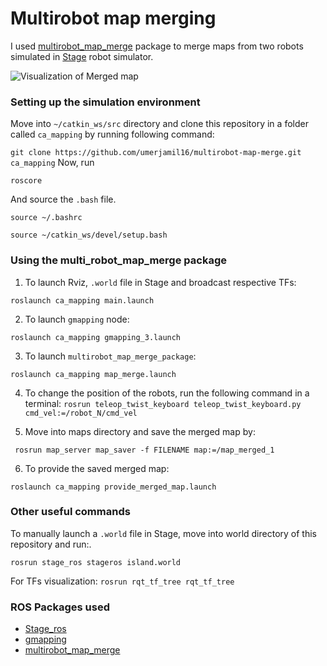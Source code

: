 
# Multirobot map merging
I used [multirobot_map_merge](http://wiki.ros.org/multirobot_map_merge) package to merge maps from two robots simulated in [Stage](http://playerstage.sourceforge.net/doc/Stage-3.2.1/) robot simulator. 

![Visualization of Merged map](https://i.ibb.co/xYsfm3j/merged-map.png)

### Setting up the simulation environment

Move into ```~/catkin_ws/src``` directory and clone this repository in a folder called ```ca_mapping``` by running following command:

```git clone https://github.com/umerjamil16/multirobot-map-merge.git ca_mapping```
Now, run 

```roscore```

And source the ```.bash``` file.

```source ~/.bashrc```

```source ~/catkin_ws/devel/setup.bash```


### Using the multi_robot_map_merge package

 1. To launch Rviz,  ```.world``` file in Stage and broadcast respective TFs:

```roslaunch ca_mapping main.launch ```

 2. To launch ```gmapping``` node:

```roslaunch ca_mapping gmapping_3.launch```

 3. To launch ```multirobot_map_merge_package```:

```roslaunch ca_mapping map_merge.launch```

 4. To change the position of the robots, run the following command in a terminal:
```rosrun teleop_twist_keyboard teleop_twist_keyboard.py cmd_vel:=/robot_N/cmd_vel```

 5. Move into maps directory and save the merged map by:

``` rosrun map_server map_saver -f FILENAME map:=/map_merged_1```

 6. To provide the saved merged map:

```roslaunch ca_mapping provide_merged_map.launch```



### Other useful commands
To manually launch a ```.world``` file in Stage, move into world directory of this repository and run:.

```rosrun stage_ros stageros island.world ```

For TFs visualization:
```rosrun rqt_tf_tree rqt_tf_tree```

### ROS Packages used

 - [Stage_ros](http://wiki.ros.org/stage_ros)
 - [gmapping](http://wiki.ros.org/gmapping)
 - [multirobot_map_merge](http://wiki.ros.org/multirobot_map_merge)
